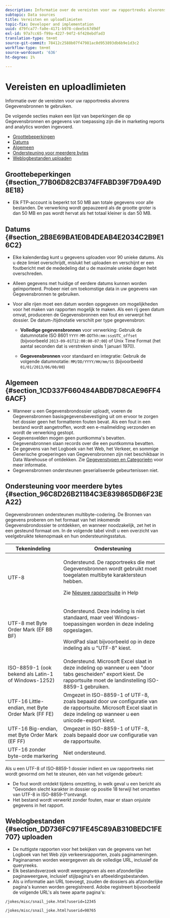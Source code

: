 ```yaml
---
description: Informatie over de vereisten voor uw rapportreeks alvorens Gegevensbronnen te gebruiken.
subtopic: Data sources
title: Vereisten en uploadlimieten
topic-fix: Developer and implementation
uuid: d79fca77-fa0e-4171-b978-cdee5c67d9df
exl-id: 97a7cc65-f99a-4227-94f2-6f428ebdfad3
translation-type: tm+mt
source-git-commit: 78412c2588b07f47981ac0d953893db6b9e1d3c2
workflow-type: tm+mt
source-wordcount: '636'
ht-degree: 1%

---
```


# Vereisten en uploadlimieten

Informatie over de vereisten voor uw rapportreeks alvorens Gegevensbronnen te gebruiken.

De volgende secties maken een lijst van beperkingen die op Gegevensbronnen en gegevens van toepassing zijn die in marketing reports and analytics worden ingevoerd.

* [Groottebeperkingen](/help/import/c-data-sources/datasrc-requirements.md#section_77B06D82CB374FFABD39F7D9A49D8E18)
* [Datums](/help/import/c-data-sources/datasrc-requirements.md#section_2B8E69BA1E0B4DEAB4E2034C2B9E16C2)
* [Algemeen](/help/import/c-data-sources/datasrc-requirements.md#section_1CD337F660484ABDB7D8CAE96FF46ACF)
* [Ondersteuning voor meerdere bytes](/help/import/c-data-sources/datasrc-requirements.md#section_96C8D26B21184C3E839865DB6F23EA22)
* [Weblogbestanden uploaden](/help/import/c-data-sources/datasrc-requirements.md#section_DD736FC971FE45C89AB310BEDC1FE707)

## Groottebeperkingen {#section_77B06D82CB374FFABD39F7D9A49D8E18}

* Elk FTP-account is beperkt tot 50 MB aan totale gegevens voor alle bestanden. De verwerking wordt gepauzeerd als de grootte groter is dan 50 MB en pas wordt hervat als het totaal kleiner is dan 50 MB.

## Datums {#section_2B8E69BA1E0B4DEAB4E2034C2B9E16C2}

* Elke kalenderdag kunt u gegevens uploaden voor 90 unieke datums. Als u deze limiet overschrijdt, mislukt het uploaden en verschijnt er een foutbericht met de mededeling dat u de maximale unieke dagen hebt overschreden.
* Alleen gegevens met huidige of eerdere datums kunnen worden geïmporteerd. Probeer niet om toekomstige data in uw gegevens van Gegevensbronnen te gebruiken.
* Voor alle rijen moet een datum worden opgegeven om mogelijkheden voor het maken van rapporten mogelijk te maken. Als een rij geen datum omvat, produceren de Gegevensbronnen een fout en verwerpt het dossier. De datum-/tijdnotatie verschilt per type gegevensbron:

   * **Volledige gegevensbronnen** voor verwerking: Gebruik de datumnotatie ISO 8601  `YYYY-MM-DDThh:mm:ss±UTC_offset` (bijvoorbeeld  `2013-09-01T12:00:00-07:00`) of Unix Time Format (het aantal seconden dat is verstreken sinds 1 januari 1970).

   * **Gegevensbronnen** voor standaard en integratie: Gebruik de volgende datumnotatie:  `MM/DD/YYYY/HH/mm/SS` (bijvoorbeeld  `01/01/2013/06/00/00`)

## Algemeen {#section_1CD337F660484ABDB7D8CAE96FF46ACF}

* Wanneer u een Gegevensbrondossier uploadt, voeren de Gegevensbronnen basisgegevensbevestiging uit om ervoor te zorgen het dossier geen het formatteren fouten bevat. Als een fout in een bestand wordt aangetroffen, wordt een e-mailmelding verzonden en wordt de verwerking gestopt.
* Gegevensvelden mogen geen puntkomma&#39;s bevatten. Gegevensbronnen slaan records over die een puntkomma bevatten.
* De gegevens van het Logboek van het Web, het Verkeer, en sommige Generische groeperingen van Gegevensbronnen zijn niet beschikbaar in Data Warehouse of ontdekken. Zie [Gegevenstypen en Categorieën](/help/import/c-data-sources/c-datasrc-types/datasrc-categories.md) voor meer informatie.
* Gegevensbronnen ondersteunen geserialiseerde gebeurtenissen niet.

## Ondersteuning voor meerdere bytes {#section_96C8D26B21184C3E839865DB6F23EA22}

Gegevensbronnen ondersteunen multibyte-codering. De Bronnen van gegevens proberen om het formaat van het inkomende Gegevensbrondossier te ontdekken, en wanneer noodzakelijk, zet het in een gesteund formaat om. In de volgende tabel vindt u een overzicht van veelgebruikte tekenopmaak en hun ondersteuningsstatus.

<table id="table_F9E685D7EEAB49A9ABAD622AE630EC21"> 
 <thead> 
  <tr> 
   <th colname="col1" class="entry"> Tekenindeling </th> 
   <th colname="col2" class="entry"> Ondersteuning </th> 
  </tr> 
 </thead>
 <tbody> 
  <tr> 
   <td colname="col1"> UTF-8 </td> 
   <td colname="col2"> <p>Ondersteund. De rapportreeks die met Gegevensbronnen wordt gebruikt moet toegelaten multibyte karaktersteun hebben. </p> <p>Zie <a href="https://docs.adobe.com/content/help/en/analytics/admin/manage-report-suites/new-report-suite/new-report-suite.html"  > Nieuwe rapportsuite</a> in Help </p> </td> 
  </tr> 
  <tr> 
   <td colname="col1"> UTF-8 met Byte Order Mark (EF BB BF) </td> 
   <td colname="col2"> <p>Ondersteund. Deze indeling is niet standaard, maar veel Windows-toepassingen worden in deze indeling opgeslagen. </p> <p>WordPad slaat bijvoorbeeld op in deze indeling als u "UTF-8" kiest. </p> </td> 
  </tr> 
  <tr> 
   <td colname="col1"> ISO-8859-1 (ook bekend als Latin-1 of Windows-1252) </td> 
   <td colname="col2"> Ondersteund. Microsoft Excel slaat in deze indeling op wanneer u een "door tabs gescheiden" export kiest. De rapportsuite moet de landinstelling ISO-8859-1 gebruiken. </td> 
  </tr> 
  <tr> 
   <td colname="col1"> UTF-16 Little-endian, met Byte Order Mark (FF FE) </td> 
   <td colname="col2"> Omgezet in ISO-8859-1 of UTF-8, zoals bepaald door uw configuratie van de rapportsuite. Microsoft Excel slaat in deze indeling op wanneer u een unicode-export kiest. </td> 
  </tr> 
  <tr> 
   <td colname="col1"> UTF-16 Big-endian, met Byte Order Mark (EF FF) </td> 
   <td colname="col2"> Omgezet in ISO-8859-1 of UTF-8, zoals bepaald door uw configuratie van de rapportsuite. </td> 
  </tr> 
  <tr> 
   <td colname="col1"> UTF-16 zonder byte-orde markering </td> 
   <td colname="col2"> Niet ondersteund. </td> 
  </tr> 
 </tbody> 
</table>

Als u een UTF-8 of ISO-8859-1 dossier indient en uw rapportreeks niet wordt gevormd om het te steunen, één van het volgende gebeurt:

* De fout wordt ontdekt tijdens omzetting, in welk geval u een bericht als &quot;Gevonden slecht karakter in dossier op positie 18 terwijl het omzetten van UTF-8 in ISO-8859-1&quot;ontvangt.
* Het bestand wordt verwerkt zonder fouten, maar er staan onjuiste gegevens in het rapport.

## Weblogbestanden {#section_DD736FC971FE45C89AB310BEDC1FE707} uploaden

* De nuttigste rapporten voor het bekijken van de gegevens van het Logboek van het Web zijn verkeersrapporten, zoals paginameningen.
* Paginanamen worden weergegeven als de volledige URL, inclusief de queryreeks.
* Elk bestandsverzoek wordt weergegeven als een afzonderlijke paginaweergave, inclusief stijlpagina&#39;s en afbeeldingsbestanden.
* Als u informatie aan URL toevoegt, zouden de dossiers als afzonderlijke pagina&#39;s kunnen worden geregistreerd. Adobe registreert bijvoorbeeld de volgende URL&#39;s als twee aparte pagina&#39;s:

`/jokes/misc/snail_joke.html?userid=12345`

`/jokes/misc/snail_joke.html?userid=98765`
